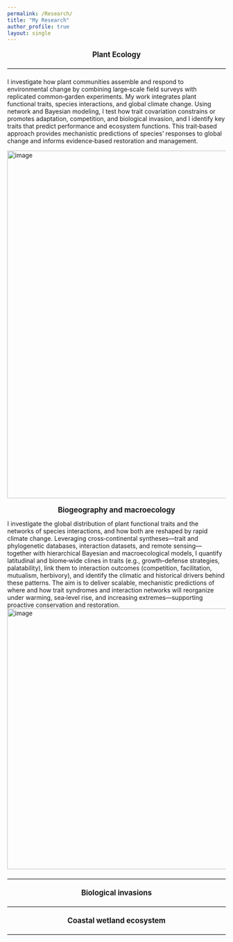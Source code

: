 ```yaml
---
permalink: /Research/
title: "My Research"
author_profile: true
layout: single
---
```


<div style="text-align: center; font-weight: bold; font-size: 1.2em; margin-top: 1em; margin-bottom: 0.8em;">
Plant Ecology
</div>

<hr style="border: none; border-top: 1px solid #ccc; margin: 1.5em 0;" />

I investigate how plant communities assemble and respond to environmental change by combining large‑scale field surveys with replicated common‑garden experiments. My work integrates plant functional traits, species interactions, and global climate change. Using network and Bayesian modeling, I test how trait covariation constrains or promotes adaptation, competition, and biological invasion, and I identify key traits that predict performance and ecosystem functions. This trait‑based approach provides mechanistic predictions of species’ responses to global change and informs evidence‑based restoration and management.

<img width="1200" height="800" alt="image" src="https://github.com/user-attachments/assets/e649a1fc-48cd-43fd-81c7-706855b26fc8" />

<div style="text-align: center; font-weight: bold; font-size: 1.2em; margin-top: 1em; margin-bottom: 0.8em;">
Biogeography and macroecology
</div>
I investigate the global distribution of plant functional traits and the networks of species interactions, and how both are reshaped by rapid climate change. Leveraging cross‑continental syntheses—trait and phylogenetic databases, interaction datasets, and remote sensing—together with hierarchical Bayesian and macroecological models, I quantify latitudinal and biome‑wide clines in traits (e.g., growth–defense strategies, palatability), link them to interaction outcomes (competition, facilitation, mutualism, herbivory), and identify the climatic and historical drivers behind these patterns. The aim is to deliver scalable, mechanistic predictions of where and how trait syndromes and interaction networks will reorganize under warming, sea‑level rise, and increasing extremes—supporting proactive conservation and restoration.

<img width="1200" height="600" alt="image" src="https://github.com/user-attachments/assets/9ce38adc-9490-4f4e-94db-0ac5220207eb" />

<hr style="border: none; border-top: 1px solid #ccc; margin: 1.5em 0;" />

<div style="text-align: center; font-weight: bold; font-size: 1.2em; margin-top: 1em; margin-bottom: 0.8em;">
Biological invasions
</div>

<hr style="border: none; border-top: 1px solid #ccc; margin: 1.5em 0;" />

<div style="text-align: center; font-weight: bold; font-size: 1.2em; margin-top: 1em; margin-bottom: 0.8em;">
Coastal wetland ecosystem
</div>

<hr style="border: none; border-top: 1px solid #ccc; margin: 1.5em 0;" />



